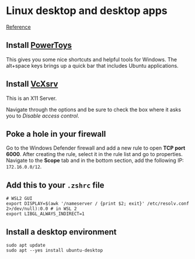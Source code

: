 # Linux desktop and desktop apps

[Reference](https://codeburst.io/how-to-install-ubuntu-desktop-with-a-graphical-user-interface-in-wsl2-95911ee2997f)

## Install [PowerToys](https://github.com/microsoft/PowerToys)

This gives you some nice shortcuts and helpful tools for Windows. The alt+space keys brings up a quick bar that includes Ubuntu applications.

## Install [VcXsrv](https://sourceforge.net/projects/vcxsrv/)

This is an X11 Server.

Navigate through the options and be sure to check the box where it asks you to _Disable access control_.

## Poke a hole in your firewall

Go to the Windows Defender firewall and add a new rule to open **TCP port 6000**. After creating the rule, select it in the rule list and go to properties. Navigate to the **Scope** tab and in the bottom section, add the following IP: `172.16.0.0/12`.

## Add this to your `.zshrc` file

```
# WSL2 GUI
export DISPLAY=$(awk '/nameserver / {print $2; exit}' /etc/resolv.conf 2>/dev/null):0.0 # in WSL 2
export LIBGL_ALWAYS_INDIRECT=1
```

## Install a desktop environment

```
sudo apt update
sudo apt --yes install ubuntu-desktop
```
